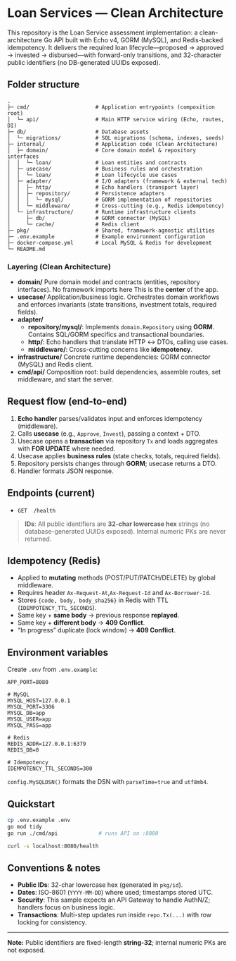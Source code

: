 # Loan Services — Clean Architecture

This repository is the Loan Service assessment implementation: a clean-architecture Go API built with Echo v4, GORM (MySQL), and Redis-backed idempotency. It delivers the required loan lifecycle—proposed → approved → invested → disbursed—with forward-only transitions, and 32-character public identifiers (no DB-generated UUIDs exposed).

## Folder structure

```
.
├─ cmd/                     # Application entrypoints (composition root)
│  └─ api/                  # Main HTTP service wiring (Echo, routes, DI)
├─ db/                      # Database assets
│  └─ migrations/           # SQL migrations (schema, indexes, seeds)
├─ internal/                # Application code (Clean Architecture)
│  ├─ domain/               # Core domain model & repository interfaces
│  │  └─ loan/              # Loan entities and contracts
│  ├─ usecase/              # Business rules and orchestration
│  │  └─ loan/              # Loan lifecycle use cases
│  ├─ adapter/              # I/O adapters (framework & external tech)
│  │  ├─ http/              # Echo handlers (transport layer)
│  │  ├─ repository/        # Persistence adapters
│  │  │  └─ mysql/          # GORM implementation of repositories
│  │  └─ middleware/        # Cross-cutting (e.g., Redis idempotency)
│  └─ infrastructure/       # Runtime infrastructure clients
│     ├─ db/                # GORM connector (MySQL)
│     └─ cache/             # Redis client
├─ pkg/                     # Shared, framework-agnostic utilities
├─ .env.example             # Example environment configuration
├─ docker-compose.yml       # Local MySQL & Redis for development
└─ README.md

```

### Layering (Clean Architecture)

* **domain/**
  Pure domain model and contracts (entities, repository interfaces). No framework imports here This is the **center** of the app.
* **usecase/**
  Application/business logic. Orchestrates domain workflows and enforces invariants (state transitions, investment totals, required fields).
* **adapter/**
  * **repository/mysql/**: Implements `domain.Repository` using **GORM**. Contains SQL/GORM specifics and transactional boundaries.
  * **http/**: Echo handlers that translate HTTP ↔ DTOs, calling use cases.
  * **middleware/**: Cross-cutting concerns like **idempotency**.
* **infrastructure/**
  Concrete runtime dependencies: GORM connector (MySQL) and Redis client.
* **cmd/api/**
  Composition root: build dependencies, assemble routes, set middleware, and start the server.

## Request flow (end-to-end)
1. **Echo handler** parses/validates input and enforces idempotency (middleware).
2. Calls **usecase** (e.g., `Approve`, `Invest`), passing a context + DTO.
3. Usecase opens a **transaction** via repository `Tx` and loads aggregates with **FOR UPDATE** where needed.
4. Usecase applies **business rules** (state checks, totals, required fields).
5. Repository persists changes through **GORM**; usecase returns a DTO.
6. Handler formats JSON response.

## Endpoints (current)

* `GET  /health`

> **IDs**: All public identifiers are **32-char lowercase hex** strings (no database-generated UUIDs exposed). Internal numeric PKs are never returned.

## Idempotency (Redis)

* Applied to **mutating** methods (POST/PUT/PATCH/DELETE) by global middleware.
* Requires header `Ax-Request-At`,`Ax-Request-Id` and `Ax-Borrower-Id`.
* Stores `{code, body, body_sha256}` in Redis with TTL (`IDEMPOTENCY_TTL_SECONDS`).
* Same key + **same body** → previous response **replayed**.
* Same key + **different body** → **409 Conflict**.
* “In progress” duplicate (lock window) → **409 Conflict**.

## Environment variables

Create `.env` from `.env.example`:

```
APP_PORT=8080

# MySQL
MYSQL_HOST=127.0.0.1
MYSQL_PORT=3306
MYSQL_DB=app
MYSQL_USER=app
MYSQL_PASS=app

# Redis
REDIS_ADDR=127.0.0.1:6379
REDIS_DB=0

# Idempotency
IDEMPOTENCY_TTL_SECONDS=300
```

`config.MySQLDSN()` formats the DSN with `parseTime=true` and `utf8mb4`.

## Quickstart

```bash
cp .env.example .env
go mod tidy
go run ./cmd/api             # runs API on :8080

curl -s localhost:8080/health
```

## Conventions & notes

* **Public IDs**: 32-char lowercase hex (generated in `pkg/id`).
* **Dates**: ISO-8601 (`YYYY-MM-DD`) where used; timestamps stored UTC.
* **Security**: This sample expects an API Gateway to handle AuthN/Z; handlers focus on business logic.
* **Transactions**: Multi-step updates run inside `repo.Tx(...)` with row locking for consistency.

---

**Note:** Public identifiers are fixed-length **string-32**; internal numeric PKs are not exposed.

